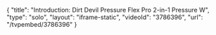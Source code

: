 {
    "title": "Introduction: Dirt Devil Pressure Flex Pro 2-in-1 Pressure W",
    "type": "solo",
    "layout": "iframe-static",
    "videoId": "3786396",
    "url": "\/tvpembed\/3786396"
}